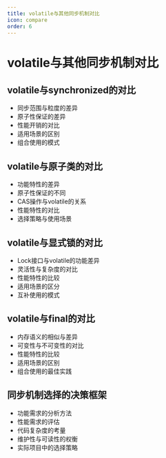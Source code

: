 ```yaml
---
title: volatile与其他同步机制对比
icon: compare
order: 6
---
```


# volatile与其他同步机制对比

## volatile与synchronized的对比

- 同步范围与粒度的差异
- 原子性保证的差异
- 性能开销的对比
- 适用场景的区别
- 组合使用的模式

## volatile与原子类的对比

- 功能特性的差异
- 原子性保证的不同
- CAS操作与volatile的关系
- 性能特性的对比
- 选择策略与使用场景

## volatile与显式锁的对比

- Lock接口与volatile的功能差异
- 灵活性与复杂度的对比
- 性能特性的比较
- 适用场景的区分
- 互补使用的模式

## volatile与final的对比

- 内存语义的相似与差异
- 可变性与不可变性的对比
- 性能特性的比较
- 适用场景的区别
- 组合使用的最佳实践

## 同步机制选择的决策框架

- 功能需求的分析方法
- 性能需求的评估
- 代码复杂度的考量
- 维护性与可读性的权衡
- 实际项目中的选择策略
